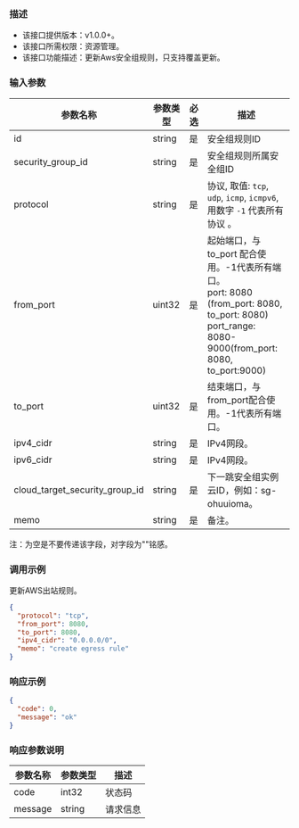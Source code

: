 ### 描述

- 该接口提供版本：v1.0.0+。
- 该接口所需权限：资源管理。
- 该接口功能描述：更新Aws安全组规则，只支持覆盖更新。

### 输入参数

| 参数名称                           | 参数类型   | 必选  | 描述                                                                                                                               |
|--------------------------------|--------|-----|----------------------------------------------------------------------------------------------------------------------------------|
| id                             | string | 是   | 安全组规则ID                                                                                                                          |
| security_group_id              | string | 是   | 安全组规则所属安全组ID                                                                                                                     |
| protocol                       | string | 是   | 协议, 取值: `tcp`, `udp`, `icmp`, `icmpv6`,用数字 `-1` 代表所有协议 。                                                                         |
| from_port                      | uint32 | 是   | 起始端口，与 to_port 配合使用。-1代表所有端口。<br />port: 8080 (from_port: 8080, to_port: 8080) <br />port_range: 8080-9000(from_port: 8080, to_port:9000) |
| to_port                        | uint32 | 是   | 结束端口，与from_port配合使用。-1代表所有端口。                                                                                                             |
| ipv4_cidr                      | string | 是   | IPv4网段。                                                                                                                          |
| ipv6_cidr                      | string | 是   | IPv4网段。                                                                                                                          |
| cloud_target_security_group_id | string | 是   | 下一跳安全组实例云ID，例如：sg-ohuuioma。                                                                                                      |
| memo                           | string | 是   | 备注。                                                                                                                              |
注：为空是不要传递该字段，对字段为""铭感。

### 调用示例

更新AWS出站规则。

```json
{
  "protocol": "tcp",
  "from_port": 8080,
  "to_port": 8080,
  "ipv4_cidr": "0.0.0.0/0",
  "memo": "create egress rule"
}
```

### 响应示例

```json
{
  "code": 0,
  "message": "ok"
}
```

### 响应参数说明

| 参数名称    | 参数类型   | 描述   |
|---------|--------|------|
| code    | int32  | 状态码  |
| message | string | 请求信息 |

